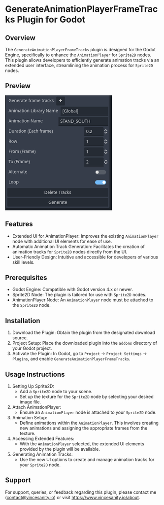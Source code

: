 
# GenerateAnimationPlayerFrameTracks Plugin for Godot

## Overview

The `GenerateAnimationPlayerFrameTracks` plugin is designed for the Godot Engine, specifically to enhance the `AnimationPlayer` for `Sprite2D` nodes. This plugin allows developers to efficiently generate animation tracks via an extended user interface, streamlining the animation process for `Sprite2D` nodes.

## Preview

![Preview](./assets/preview.png)

## Features

-   Extended UI for AnimationPlayer: Improves the existing `AnimationPlayer` node with additional UI elements for ease of use.
-   Automatic Animation Track Generation: Facilitates the creation of animation tracks for `Sprite2D` nodes directly from the UI.
-   User-Friendly Design: Intuitive and accessible for developers of various skill levels.

## Prerequisites

-   Godot Engine: Compatible with Godot version 4.x or newer.
-   Sprite2D Node: The plugin is tailored for use with `Sprite2D` nodes.
-   AnimationPlayer Node: An `AnimationPlayer` node must be attached to the `Sprite2D` node.

## Installation

1.  Download the Plugin: Obtain the plugin from the designated download source.
2.  Project Setup: Place the downloaded plugin into the `addons` directory of your Godot project.
3.  Activate the Plugin: In Godot, go to `Project` -> `Project Settings` -> `Plugins`, and enable `GenerateAnimationPlayerFrameTracks`.

## Usage Instructions

1.  Setting Up Sprite2D:
	-   Add a `Sprite2D` node to your scene.
	-   Set up the texture for the `Sprite2D` node by selecting your desired image file.
2.  Attach AnimationPlayer:
	-   Ensure an `AnimationPlayer` node is attached to your `Sprite2D` node.
3.  Animation Setup:
	-   Define animations within the `AnimationPlayer`. This involves creating new animations and assigning the appropriate frames from the texture.
4.  Accessing Extended Features:
	-   With the `AnimationPlayer` selected, the extended UI elements provided by the plugin will be available.
5.  Generating Animation Tracks:
	-   Use the new UI options to create and manage animation tracks for your `Sprite2D` node.

## Support

For support, queries, or feedback regarding this plugin, please contact me ([contact@vincesanity.io](mailto:contact@vincesanity.io)) or visit https://www.vincesanity.io/about.

